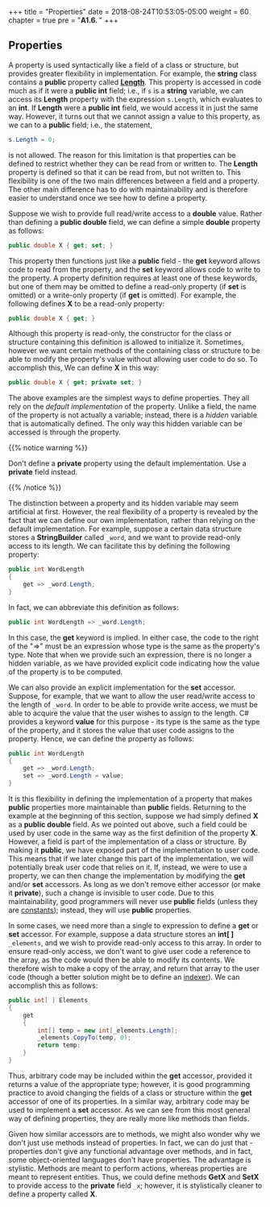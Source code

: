 +++
title = "Properties"
date = 2018-08-24T10:53:05-05:00
weight = 60
chapter = true
pre = "<b>A1.6. </b>"
+++

## Properties

A property is used syntactically like a field of a class or structure,
but provides greater flexibility in implementation. For example, the
**string** class contains a **public** property called
[**Length**](https://docs.microsoft.com/en-us/dotnet/api/system.string.length?view=netframework-4.7.2). This
property is accessed in code much as if it were a **public int**
field; i.e., if `s` is a **string** variable, we can access its
**Length** property with the expression `s.Length`,
which evaluates to an **int**. If **Length** were a **public int** field, we would access it in just the same way. However, it turns out that we cannot assign a value to this property, as we can to a **public** field; i.e., the statement,

```C#
s.Length = 0;
```

is not allowed. The reason for this limitation is that properties can be defined to restrict whether they can be read from or written to. The **Length** property is defined so that it can be read from, but not written to. This flexibility is one of the two main differences between a field and a property. The other main difference has to do with maintainability and is therefore easier to understand once we see how to define a property.

Suppose we wish to provide full read/write access to a **double** value. Rather than defining a **public double** field, we can define a simple **double** property as follows:

```C#
public double X { get; set; }
```

This property then functions just like a **public** field - the **get** keyword allows code to read from the property, and the **set** keyword allows code to write to the property. A property definition requires at least one of these keywords, but one of them may be omitted to define a read-only property (if **set** is omitted) or a write-only property (if **get** is omitted). For example, the following defines **X** to be a read-only property:

```C#
public double X { get; }
```

Although this property is read-only, the constructor for the class or structure containing this definition is allowed to initialize it. Sometimes, however we want certain methods of the containing class or structure to be able to modify the property's value without allowing user code to do so. To accomplish this, We can define **X** in this way:

```C#
public double X { get; private set; }
```

The above examples are the simplest ways to define properties. They all rely on the *default implementation* of the property. Unlike a field, the name of the property is not actually a variable; instead, there is a *hidden* variable that is automatically defined. The only way this hidden variable can be accessed is through the property.

{{% notice warning %}}

Don't define a **private** property using the default implementation. Use a **private** field instead.

{{% /notice %}}

The distinction between a property and its hidden variable may seem artificial at first. However, the real flexibility of a property is revealed by the fact that we can define our own implementation, rather than relying on the default implementation. For example, suppose a certain data structure stores a **StringBuilder** called `_word`, and we want to provide read-only access to its length. We can facilitate this by defining the following property:

```C#
public int WordLength
{
    get => _word.Length;
}
```

In fact, we can abbreviate this definition as follows:

```C#
public int WordLength => _word.Length;
```

In this case, the **get** keyword is implied. In either case, the code to the right of the "=\>" must be an expression whose type is the same as the property's type. Note that when we provide such an expression, there is no longer a hidden variable, as we have provided explicit code indicating how the value of the property is to be computed.

We can also provide an explicit implementation for the **set** accessor. Suppose, for example, that we want to allow the user read/write access to the length of `_word`. In order to be able to provide write access, we must be able to acquire the value that the user wishes to assign to the length. C# provides a keyword **value** for this purpose - its type is the same as the type of the property, and it stores the value that user code assigns to the property. Hence, we can define the property as follows:

```C#
public int WordLength
{
    get => _word.Length;
    set => _word.Length = value;
}
```

It is this flexibility in defining the implementation of a property that makes **public** properties more maintainable than **public** fields. Returning to the example at the beginning of this section, suppose we had simply defined **X** as a **public double** field. As we pointed out above, such a field could be used by user code in the same way as the first definition of the property **X**. However, a field is part of the implementation of a class or structure. By making it **public**, we have exposed part of the implementation to user code. This means that if we later change this part of the implementation, we will potentially break user code that relies on it. If, instead, we were to use a property, we can then change the implementation by modifying the **get** and/or **set** accessors. As long as we don't remove either accessor (or make it **private**), such a change is invisible to user code. Due to this maintainability, good programmers will never use **public** fields (unless they are [constants](/appendix/syntax/const)); instead, they will use **public** properties.

In some cases, we need more than a single to expression to define a **get** or **set** accessor. For example, suppose a data structure stores an **int\[ \]** `_elements`, and we wish to provide read-only access to this array. In order to ensure read-only access, we don't want to give user code a reference to the array, as the code would then be able to modify its contents. We therefore wish to make a copy of the array, and return that array to the user code (though a better solution might be to define an [indexer](/appendix/syntax/indexers)). We can accomplish this as follows:

```C#
public int[ ] Elements
{
    get
    {
        int[] temp = new int[_elements.Length];
        _elements.CopyTo(temp, 0);
        return temp;
    }
}
```
Thus, arbitrary code may be included within the **get** accessor, provided it returns a value of the appropriate type; however, it is good programming practice to avoid changing the fields of a class or structure within the **get** accessor of one of its properties. In a similar way, arbitrary code may be used to implement a **set** accessor. As we can see from this most general way of defining properties, they are really more like methods than fields.

Given how similar accessors are to methods, we might also wonder why we don't just use methods instead of properties. In fact, we can do just that - properties don't give any functional advantage over methods, and in fact, some object-oriented languages don't have properties. The advantage is stylistic. Methods are meant to perform actions, whereas properties are meant to represent entities. Thus, we could define methods **GetX** and **SetX** to provide access to the **private** field `_x`; however, it is stylistically cleaner to define a property called **X**.
